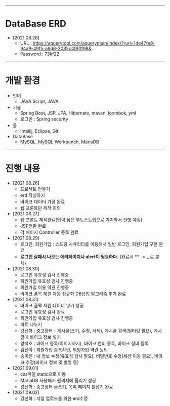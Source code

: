 




---
# DataBase ERD
+ [2021.08.26]
  + URL : https://aquerytool.com/aquerymain/index/?rurl=1de47fe8-94a9-49f5-a6d6-3085c4f90f98&
  + Password : 73kf22


---
# 개발 환경
+ 언어
  + JAVA Script, JAVA
+ 기술
  + Spring Boot, JSP, JPA, Hibernate, maven, loombok, yml
  + 로그인 : Spring security
+ 툴 
  + Intellij, Eclipse, Git
+ DataBase
  + MySQL, MySQL Workbench, MariaDB
  



---
# 진행 내용
+ [2021.08.26]
  + 프로젝트 만들기
  + erd 작성하기
  + 바이크 데이터 가공 완료
  + 웹 프론트단 제작 회의
+ [2021.08.27]
  + 웹 프론트 제작완료(입력 폼은 부트스트랩으로 가져와서 진행 예정)
  + JSP전환 완료
  + 각 페이지 Controller 등록 완료
+ [2021.08.29]
  + 로그인, 회원가입 : 스프링 시큐리티를 이용해서 일반 로그인, 회원가입 구현 완료
  + **로그인 실패시 나오는 에러페이지나 alert이 필요하다.** (완료시 ** -> _ 로 교체)
+ [2021.08.30]
  + 로그인 유효성 검사 진행중
  + 회원가입 유효성 검사 진행중
  + 회원가입 이용 약관 진행중
  + 바이크 품목 제원 자동 정규화 DB삽입 알고리즘 추가 완료
+ [2021.08.31]
  + 바이크 품목 제원 데이터 넣기 성공
  + 로그인 유효성 검사 완료
  + 회원가입 유효성 검사 진행중
  + 파트 나누기 
  + 강신혁 : 중고장터 - 게시글(쓰기, 수정, 삭제), 게시글 검색(필터링 필요), 게시글에 바이크 정보 넣기
  + 양석호 : 바이크 등록(이미지까지), 바이크 연비 등록, 바이크 정비 등록
  + 김진아 : 회원가입 중복확인, 회원가입 약관 동의
  + 송미진 : 내 정보 수정(유효성 검사 필요), 비밀번호 수정(세션 이동 필요), 바이크 수정(바이크 정보 및 별명 등)
+ [2021.09.01]
  + css파일 static으로 이동
  + MariaDB 사용해서 원격지에 올리기 성공
  + 강신혁 : 중고장터 글쓰기, 목록 페이지 틀잡기 완료
+ [2021.09.02]
  + 강신혁 : 파일 업로드를 위한 erd수정
